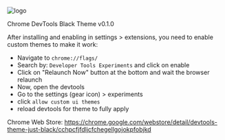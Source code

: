 ![logo](https://lh3.googleusercontent.com/0BrtBq3GqGzS4dQqYZ02UCFz2fHyNdaH0p5Xyp60XsBNrqbPMy6AH-glyI-o9Qi1TLQvsA-rxoVEJHyxTb2-E97xGg=w640-h400-e365-rj-sc0x00ffffff)

Chrome DevTools Black Theme
v0.1.0

After installing and enabling in settings > extensions, you need to enable custom themes to make it work:

- Navigate to `chrome://flags/`
- Search by: `Developer Tools Experiments` and click on enable
- Click on "Relaunch Now" button at the bottom and wait the browser relaunch
- Now, open the devtools
- Go to the settings (gear icon) > experiments
- click `allow custom ui themes`
- reload devtools for theme to fully apply

Chrome Web Store: https://chrome.google.com/webstore/detail/devtools-theme-just-black/cchpcfjfdljcfchegellgojokpfobjkd
